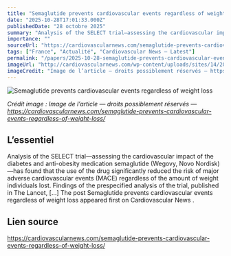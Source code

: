 ```yaml
---
title: "Semaglutide prevents cardiovascular events regardless of weight loss"
date: "2025-10-28T17:01:33.000Z"
publishedDate: "28 octobre 2025"
summary: "Analysis of the SELECT trial—assessing the cardiovascular impact of the diabetes and anti-obesity medication semaglutide (Wegovy, Novo Nordisk)—has found that the use of the drug significantly reduced the risk of major adverse cardiovascular events (MACE) regardless of the amount of weight individuals lost. Findings of the prespecified analysis of the trial, published in The Lancet, [&#8230;] The post Semaglutide prevents cardiovascular events regardless of weight loss appeared first on Cardiovascular News ."
importance: ""
sourceUrl: "https://cardiovascularnews.com/semaglutide-prevents-cardiovascular-events-regardless-of-weight-loss/"
tags: ["France", "Actualité", "Cardiovascular News — Latest"]
permalink: "/papers/2025-10-28-semaglutide-prevents-cardiovascular-events-regardless-of-weight-loss"
imageUrl: "http://cardiovascularnews.com/wp-content/uploads/sites/14/2024/03/BrandPhoto1_1709582661089-HR-scaled.jpg"
imageCredit: "Image de l’article — droits possiblement réservés — https://cardiovascularnews.com/semaglutide-prevents-cardiovascular-events-regardless-of-weight-loss/"
---
```


![Semaglutide prevents cardiovascular events regardless of weight loss](http://cardiovascularnews.com/wp-content/uploads/sites/14/2024/03/BrandPhoto1_1709582661089-HR-scaled.jpg)

*Crédit image : Image de l’article — droits possiblement réservés — https://cardiovascularnews.com/semaglutide-prevents-cardiovascular-events-regardless-of-weight-loss/*

## L’essentiel

Analysis of the SELECT trial—assessing the cardiovascular impact of the diabetes and anti-obesity medication semaglutide (Wegovy, Novo Nordisk)—has found that the use of the drug significantly reduced the risk of major adverse cardiovascular events (MACE) regardless of the amount of weight individuals lost. Findings of the prespecified analysis of the trial, published in The Lancet, [&#8230;] The post Semaglutide prevents cardiovascular events regardless of weight loss appeared first on Cardiovascular News .

## Lien source

https://cardiovascularnews.com/semaglutide-prevents-cardiovascular-events-regardless-of-weight-loss/
